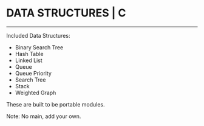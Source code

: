 # DATA STRUCTURES | C
---

Included Data Structures:

- Binary Search Tree
- Hash Table
- Linked List
- Queue
- Queue Priority
- Search Tree
- Stack
- Weighted Graph

These are built to be portable modules.

Note: No main, add your own.
